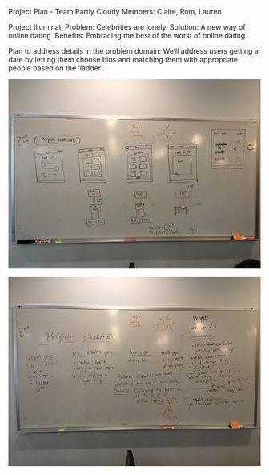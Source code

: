 Project Plan - Team Partly Cloudy
Members: Claire, Rom, Lauren

Project Illuminati 
Problem: Celebrities are lonely.
Solution: A new way of online dating.
Benefits: Embracing the best of the worst of online dating.

Plan to address details in the problem domain:
We’ll address users getting a date by letting them choose bios and matching them with appropriate people based on the ‘ladder’.

![Wire frames & Component Diagrams:](img/wireframes&componentdiagram.jpg)

![Group agreements:](img/groupagreements.jpg)
